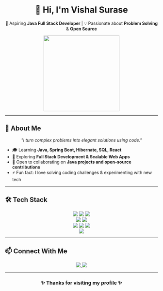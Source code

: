 <h1 align="center">👋 Hi, I'm Vishal Surase</h1>
<p align="center">
  🚀 Aspiring <b>Java Full Stack Developer</b> | 💡 Passionate about <b>Problem Solving</b> & <b>Open Source</b>
</p>

<p align="center">
  <img src="https://media.giphy.com/media/qgQUggAC3Pfv687qPC/giphy.gif" width="250"/>
</p>

---

## 💼 About Me
<p align="center">
  <i>"I turn complex problems into elegant solutions using code."</i>
</p>

- 🎓 Learning **Java, Spring Boot, Hibernate, SQL, React**  
- 🌱 Exploring **Full Stack Development & Scalable Web Apps**  
- 👯 Open to collaborating on **Java projects and open-source contributions**  
- ⚡ Fun fact: I love solving coding challenges & experimenting with new tech  

---

## 🛠️ Tech Stack

<p align="center">
  <img src="https://img.shields.io/badge/Java-ED8B00?style=for-the-badge&logo=openjdk&logoColor=white"/>
  <img src="https://img.shields.io/badge/SQL-025E8C?style=for-the-badge&logo=postgresql&logoColor=white"/>
  <img src="https://img.shields.io/badge/JavaScript-F7DF1E?style=for-the-badge&logo=javascript&logoColor=black"/>
  <br/>
  <img src="https://img.shields.io/badge/SpringBoot-6DB33F?style=for-the-badge&logo=springboot&logoColor=white"/>
  <img src="https://img.shields.io/badge/Hibernate-59666C?style=for-the-badge&logo=hibernate&logoColor=white"/>
  <br/>
  <img src="https://img.shields.io/badge/HTML5-E34F26?style=for-the-badge&logo=html5&logoColor=white"/>
  <img src="https://img.shields.io/badge/CSS3-1572B6?style=for-the-badge&logo=css3&logoColor=white"/>
  <img src="https://img.shields.io/badge/React-20232A?style=for-the-badge&logo=react&logoColor=61DAFB"/>
  <br/>
  <img src="https://img.shields.io/badge/Oracle-F80000?style=for-the-badge&logo=oracle&logoColor=white"/>
</p>

---

## 📫 Connect With Me

<p align="center">
  <a href="mailto:vishalsurase555@gmail.com">
    <img src="https://img.shields.io/badge/-Gmail-D14836?style=for-the-badge&logo=gmail&logoColor=white"/>
  </a>
  <a href="https://linkedin.com/in/vishal-surase-486108247">
    <img src="https://img.shields.io/badge/-LinkedIn-0A66C2?style=for-the-badge&logo=linkedin&logoColor=white"/>
  </a>
</p>

---

<h3 align="center">✨ Thanks for visiting my profile ✨</h3>
